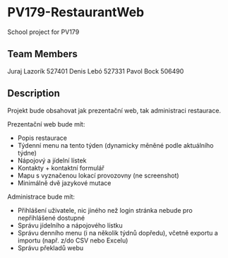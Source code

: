 # PV179-RestaurantWeb
School project for PV179

## Team Members
Juraj Lazorík	527401
Denis Lebó	527331
Pavol Bock	506490

## Description
Projekt bude obsahovat jak prezentační web, tak administraci restaurace.

Prezentační web bude mít:
- Popis restaurace
- Týdenní menu na tento týden (dynamicky měněné podle aktuálního týdne)
- Nápojový a jídelní lístek
- Kontakty + kontaktní formulář
- Mapu s vyznačenou lokací provozovny (ne screenshot)
- Minimálně dvě jazykové mutace

Administrace bude mít:
- Přihlášení uživatele, nic jiného než login stránka nebude pro nepřihlášené dostupné
- Správu jídelního a nápojového lístku
- Správu denního menu (i na několik týdnů dopředu), včetně exportu a importu (např. z/do CSV nebo Excelu)
- Správu překladů webu
